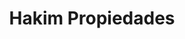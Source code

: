---
title: "Hakim Propiedades"
url: /ciudad-autonoma-de-buenos-aires/hakim-propiedades/
shop: general
---
